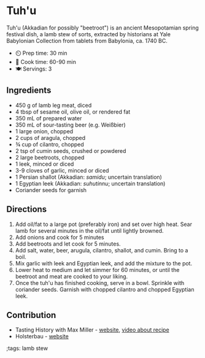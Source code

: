 # Tuh'u

Tuh'u (Akkadian for possibly "beetroot") is an ancient Mesopotamian spring festival dish, a lamb stew of sorts, extracted by historians at
Yale Babylonian Collection from tablets from Babylonia, ca. 1740 BC.

- ⏲️ Prep time: 30 min
- 🍳 Cook time: 60-90 min
- 🍽️ Servings: 3

## Ingredients

- 450 g of lamb leg meat, diced
- 4 tbsp of sesame oil, olive oil, or rendered fat
- 350 mL of prepared water
- 350 mL of sour-tasting beer (e.g. Weißbier)
- 1 large onion, chopped
- 2 cups of aragula, chopped
- ¾ cup of cilantro, chopped
- 2 tsp of cumin seeds, crushed or powdered
- 2 large beetroots, chopped
- 1 leek, minced or diced
- 3-9 cloves of garlic, minced or diced
- 1 Persian shallot (Akkadian: *samidu*; uncertain translation)
- 1 Egyptian leek (Akkadian: *suhutinnu*; uncertain translation)
- Coriander seeds for garnish

## Directions

1. Add oil/fat to a large pot (preferably iron) and set over high heat. Sear lamb for several minutes in the oil/fat until lightly browned.
2. Add onions and cook for 5 minutes
3. Add beetroots and let cook for 5 minutes.
4. Add salt, water, beer, arugula, cilantro, shallot, and cumin. Bring to a boil.
5. Mix garlic with leek and Egyptian leek, and add the mixture to the pot.
6. Lower heat to medium and let simmer for 60 minutes, or until the beetroot and meat are cooked to your liking.
7. Once the tuh'u has finished cooking, serve in a bowl. Sprinkle with coriander seeds. Garnish with chopped cilantro and chopped Egyptian leek.

## Contribution

- Tasting History with Max Miller - [website](https://www.youtube.com/channel/UCsaGKqPZnGp_7N80hcHySGQ),
[video about recipe](https://www.youtube.com/watch?v=7IYYhoO-hiY)
- Holsterbau - [website](https://github.com/Holsterbau)

;tags: lamb stew
